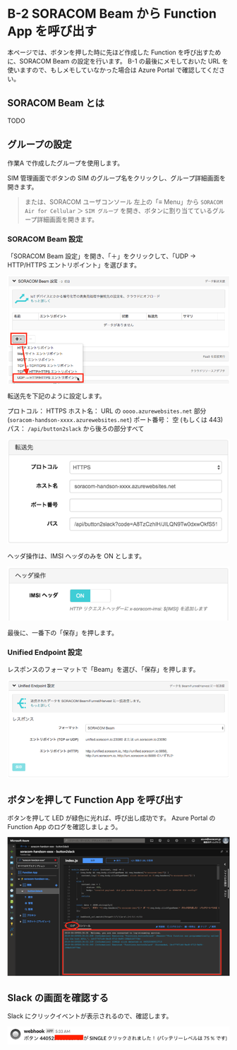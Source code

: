 # B-2 SORACOM Beam から Function App を呼び出す

本ページでは、ボタンを押した時に先ほど作成した Function を呼び出すために、SORACOM Beam の設定を行います。
B-1 の最後にメモしておいた URL を使いますので、もしメモしていなかった場合は Azure Portal で確認してください。

## SORACOM Beam とは
TODO

## グループの設定
作業A で作成したグループを使用します。

SIM 管理画面でボタンの SIM のグループ名をクリックし、グループ詳細画面を開きます。
> または、SORACOM ユーザコンソール 左上の「≡ Menu」から `SORACOM Air for Cellular` ＞ `SIM グループ` を開き、ボタンに割り当てているグループ詳細画面を開きます。

### SORACOM Beam 設定
「SORACOM Beam 設定」を開き、「＋」をクリックして、「UDP → HTTP/HTTPS エントリポイント」を選びます。

![Beam設定エントリーポイント選択](images/soracom-01.png)

転送先を下記のように設定します。

プロトコル： HTTPS
ホスト名： URL の `oooo.azurewebsites.net` 部分 (`soracom-handson-xxxx.azurewebsites.net`)
ポート番号： 空 (もしくは 443)
パス： `/api/button2slack` から後ろの部分すべて

![Beam転送先設定](images/soracom-02.png)

ヘッダ操作は、IMSI ヘッダのみを ON とします。

![Beamヘッダ操作設定](images/soracom-03.png)

最後に、一番下の「保存」を押します。

### Unified Endpoint 設定
レスポンスのフォーマットで「Beam」を選び、「保存」を押します。

![Unified Endpoint 設定](images/soracom-04.png)

## ボタンを押して Function App を呼び出す

ボタンを押して LED が緑色に光れば、呼び出し成功です。
Azure Portal の Function App のログを確認しましょう。

![Function App ログ](images/function-app-11.png)

## Slack の画面を確認する
Slack にクリックイベントが表示されるので、確認します。

![Slack](images/slack.png)